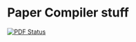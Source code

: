 Paper Compiler stuff
=====================
[![PDF Status](https://www.sharelatex.com/github/repos/SW413/Paper/builds/latest/badge.svg)](https://www.sharelatex.com/github/repos/SW413/Paper/builds/latest/output.pdf)
